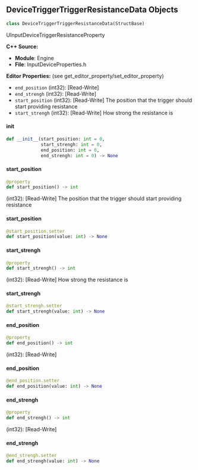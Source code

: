 ## DeviceTriggerTriggerResistanceData Objects

```python
class DeviceTriggerTriggerResistanceData(StructBase)
```

UInputDeviceTriggerResistanceProperty

**C++ Source:**

- **Module**: Engine
- **File**: InputDeviceProperties.h

**Editor Properties:** (see get_editor_property/set_editor_property)

- ``end_position`` (int32):  [Read-Write]
- ``end_strengh`` (int32):  [Read-Write]
- ``start_position`` (int32):  [Read-Write] The position that the trigger should start providing resistance
- ``start_strengh`` (int32):  [Read-Write] How strong the resistance is

<a id="unreal.DeviceTriggerTriggerResistanceData.__init__"></a>

#### __init__

```python
def __init__(start_position: int = 0,
             start_strengh: int = 0,
             end_position: int = 0,
             end_strengh: int = 0) -> None
```

<a id="unreal.DeviceTriggerTriggerResistanceData.start_position"></a>

#### start_position

```python
@property
def start_position() -> int
```

(int32):  [Read-Write] The position that the trigger should start providing resistance

<a id="unreal.DeviceTriggerTriggerResistanceData.start_position"></a>

#### start_position

```python
@start_position.setter
def start_position(value: int) -> None
```

<a id="unreal.DeviceTriggerTriggerResistanceData.start_strengh"></a>

#### start_strengh

```python
@property
def start_strengh() -> int
```

(int32):  [Read-Write] How strong the resistance is

<a id="unreal.DeviceTriggerTriggerResistanceData.start_strengh"></a>

#### start_strengh

```python
@start_strengh.setter
def start_strengh(value: int) -> None
```

<a id="unreal.DeviceTriggerTriggerResistanceData.end_position"></a>

#### end_position

```python
@property
def end_position() -> int
```

(int32):  [Read-Write]

<a id="unreal.DeviceTriggerTriggerResistanceData.end_position"></a>

#### end_position

```python
@end_position.setter
def end_position(value: int) -> None
```

<a id="unreal.DeviceTriggerTriggerResistanceData.end_strengh"></a>

#### end_strengh

```python
@property
def end_strengh() -> int
```

(int32):  [Read-Write]

<a id="unreal.DeviceTriggerTriggerResistanceData.end_strengh"></a>

#### end_strengh

```python
@end_strengh.setter
def end_strengh(value: int) -> None
```

<a id="unreal.DeviceTriggerTriggerVibrationData"></a>